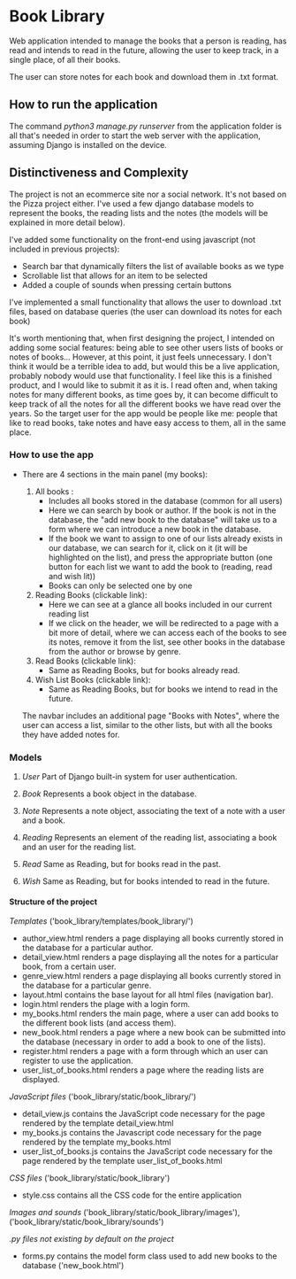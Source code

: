 # Book Library

Web application intended to manage the books that a person is reading, has read and intends to read in the future, allowing the user to keep track, in a single place,
of all their books. 

The user can store notes for each book and download them in .txt format.

## How to run the application

The command *python3 manage.py runserver* from the application folder is all that's needed in order to start the web server with the application, assuming Django is installed on the device.

## Distinctiveness and Complexity

The project is not an ecommerce site nor a social network. It's not based on the Pizza project either. I've used a few django database models to represent the books, the reading lists and the notes (the models will be explained in more detail below).

I've added some functionality on the front-end using javascript (not included in previous projects):

- Search bar that dynamically filters the list of available books as we type
- Scrollable list that allows for an item to be selected
- Added a couple of sounds when pressing certain buttons

I've implemented a small functionality that allows the user to download .txt files, based on database queries (the user can download its notes for each book)

It's worth mentioning that, when first designing the project, I intended on adding some social features: being able to see other users lists of books or notes of books...
However, at this point, it just feels unnecessary. I don't think it would be a terrible idea to add, but would this be a live application, probably nobody would use that functionality. I feel like this is a finished product, and I would like to submit it as it is. I read often and, when taking notes for many different books, as time goes by, it can become difficult to keep track of all the notes for all the different books we have read over the years. So the target user for the app would be people like me: people that like to read books, take notes and have easy access to them, all in the same place.

### How to use the app
- There are 4 sections in the main panel (my books):
    1. All books :
        - Includes all books stored in the database (common for all users)
        - Here we can search by book or author. If the book is not in the database, the "add new book to the database" will take us to a form where we can introduce
        a new book in the database.
        - If the book we want to assign to one of our lists already exists in our database, we can search for it, click on it (it will be highlighted on the list),
        and press the appropriate button (one button for each list we want to add the book to (reading, read and wish lit))
        - Books can only be selected one by one
    2. Reading Books (clickable link):
        - Here we can see at a glance all books included in our current reading list
        - If we click on the header, we will be redirected to a page with a bit more of detail, where we can access each of the books to see its notes, remove it from the list, see other books in the database from the author or browse by genre.
    3. Read Books (clickable link):
        - Same as Reading Books, but for books already read.
    4. Wish List Books (clickable link):
        - Same as Reading Books, but for books we intend to read in the future.
    
    The navbar includes an additional page "Books with Notes", where the user can access a list, similar to the other lists, but with all the books they have added notes for.

### Models

1. *User* 
Part of Django built-in system for user authentication.

2. *Book*
Represents a book object in the database.

3. *Note*
Represents a note object, associating the text of a note with a user and a book.

4. *Reading*
Represents an element of the reading list, associating a book and an user for the reading list.

5. *Read*
Same as Reading, but for books read in the past.

6. *Wish*
Same as Reading, but for books intended to read in the future.


#### Structure of the project

*Templates* ('book_library/templates/book_library/')

- author_view.html renders a page displaying all books currently stored in the database for a particular author.
- detail_view.html renders a page displaying all the notes for a particular book, from a certain user.
- genre_view.html renders a page displaying all books currently stored in the database for a particular genre.
- layout.html contains the base layout for all html files (navigation bar).
- login.html renders the plage with a login form.
- my_books.html renders the main page, where a user can add books to the different book lists (and access them).
- new_book.html renders a page where a new book can be submitted into the database (necessary in order to add a book to one of the lists).
- register.html renders a page with a form through which an user can register to use the application.
- user_list_of_books.html renders a page where the reading lists are displayed.

*JavaScript files* ('book_library/static/book_library/')

- detail_view.js contains the JavaScript code necessary for the page rendered by the template detail_view.html
- my_books.js contains the Javascript code necessary for the page rendered by the template my_books.html
- user_list_of_books.js contains the JavaScript code necessary for the page rendered by the template user_list_of_books.html

*CSS files* ('book_library/static/book_library')

- style.css contains all the CSS code for the entire application

*Images and sounds* ('book_library/static/book_library/images'), ('book_library/static/book_library/sounds')

*.py files not existing by default on the project*

- forms.py contains the model form class used to add new books to the database ('new_book.html')
